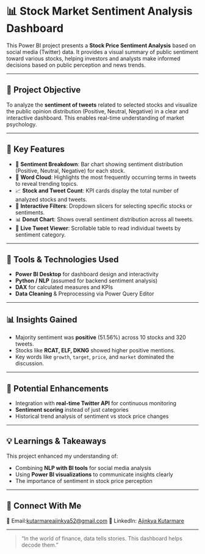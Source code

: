 # 📊 Stock Market Sentiment Analysis Dashboard

This Power BI project presents a **Stock Price Sentiment Analysis** based on social media (Twitter) data. It provides a visual summary of public sentiment toward various stocks, helping investors and analysts make informed decisions based on public perception and news trends.

---

## 🚀 Project Objective

To analyze the **sentiment of tweets** related to selected stocks and visualize the public opinion distribution (Positive, Neutral, Negative) in a clear and interactive dashboard. This enables real-time understanding of market psychology.

---

## 📌 Key Features

- 🔎 **Sentiment Breakdown**: Bar chart showing sentiment distribution (Positive, Neutral, Negative) for each stock.
- 🧠 **Word Cloud**: Highlights the most frequently occurring terms in tweets to reveal trending topics.
- 📈 **Stock and Tweet Count**: KPI cards display the total number of analyzed stocks and tweets.
- 🧭 **Interactive Filters**: Dropdown slicers for selecting specific stocks or sentiments.
- 📊 **Donut Chart**: Shows overall sentiment distribution across all tweets.
- 🧾 **Live Tweet Viewer**: Scrollable table to read individual tweets by sentiment category.

---

## 🧠 Tools & Technologies Used

- **Power BI Desktop** for dashboard design and interactivity
- **Python / NLP** (assumed for backend sentiment analysis)
- **DAX** for calculated measures and KPIs
- **Data Cleaning** & Preprocessing via Power Query Editor

---

## 📊 Insights Gained

- Majority sentiment was **positive** (51.56%) across 10 stocks and 320 tweets.
- Stocks like **RCAT, ELF, DKNG** showed higher positive mentions.
- Key words like `growth`, `target`, `price`, and `market` dominated the discussion.

---

## 🧩 Potential Enhancements

- Integration with **real-time Twitter API** for continuous monitoring
- **Sentiment scoring** instead of just categories
- Historical trend analysis of sentiment vs stock price changes

---

## 💡 Learnings & Takeaways

This project enhanced my understanding of:
- Combining **NLP with BI tools** for social media analysis
- Using **Power BI visualizations** to communicate insights clearly
- The importance of sentiment in stock price perception
---

## 🔗 Connect With Me

📧 Email:kutarmareajinkya52@gmail.com
💼 LinkedIn: [Ajinkya Kutarmare](https://www.linkedin.com/in/ajinkya-kutarmare-107540258?utm_source=share&utm_campaign=share_via&utm_content=profile&utm_medium=android_app)

---

> “In the world of finance, data tells stories. This dashboard helps decode them.”

